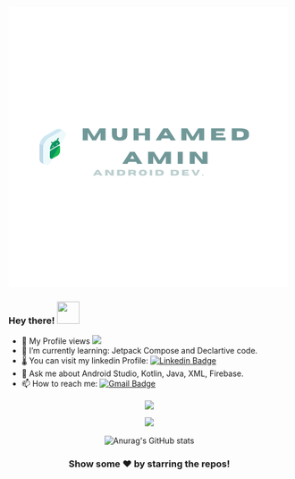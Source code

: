 ![Muhamed-Amin-Hassan.png!](/2.png)




### Hey there! <img src="https://media.giphy.com/media/hvRJCLFzcasrR4ia7z/giphy.gif" width="40" height="40">

- 🔭 My Profile views ![](https://komarev.com/ghpvc/?username=muhamedamin308)
- 🌱 I’m currently learning: Jetpack Compose and Declartive code.
- 🌡️ You can visit my linkedin Profile: <a href ="https://www.linkedin.com/in/muhamed-amin-hassan/">![Linkedin Badge](https://img.shields.io/badge/-LinkedIn-c14438?style=flat-square&logo=Linkedin&logoColor=white&link=mailto:muhamed.amin.2290@gmail.com)</a>
- 💬 Ask me about Android Studio, Kotlin, Java, XML, Firebase.
- 📫 How to reach me: <a href ="mailto:mohamed.amin.2290@gmail.com">![Gmail Badge](https://img.shields.io/badge/Gmail-D14836?style=for-the-badge&logo=gmail&logoColor=white)</a>

<p></p>
<div align = "center">
  <p><img align="center" src="https://github-readme-stats.vercel.app/api/top-langs/?username=muhamedamin308&theme=dark" /></p>
  
 <p align="center">
  <a href="https://skillicons.dev">
    <img src="https://skillicons.dev/icons?i=androidstudio,kotlin,java,github,firebase,idea" />
  </a>
</p>
 <!-- 
  <p><img src="https://i.giphy.com/media/LMt9638dO8dftAjtco/200.webp" width="100"><img src="https://i.giphy.com/media/IdyAQJVN2kVPNUrojM/200.webp" width="100"><img src="https://i.giphy.com/media/KzJkzjggfGN5Py6nkT/200.webp" width="100"></p>
-->

![Anurag's GitHub stats](https://github-readme-stats.vercel.app/api?username=muhamedamin308)
<div align="center">

### Show some ❤️ by starring the repos!
</div>
